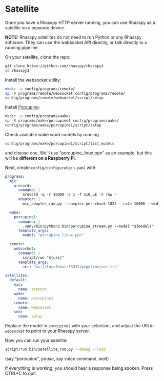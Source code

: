 # Satellite

Once you have a Rhasspy HTTP server running, you can use Rhasspy as a satellite on a separate device.

**NOTE:** Rhasspy satellites do not need to run Python or any Rhasspy software. They can use the websocket API directly, or talk directly to a running pipeline.

On your satellite, clone the repo:

```sh
git clone https://github.com/rhasspy/rhasspy3
cd rhasspy3
```

Install the websocket utility:

```sh
mkdir -p config/programs/remote/
cp -R programs/remote/websocket config/programs/remote/
config/programs/remote/websocket/script/setup
```

Install [Porcupine](https://github.com/Picovoice/porcupine):

```sh
mkdir -p config/programs/wake/
cp -R programs/wake/porcupine1 config/programs/wake/
config/programs/wake/porcupine1/script/setup
```

Check available wake word models by running 

```sh
config/programs/wake/porcupine1/script/list_models
```

and choose one. We'll use "porcupine_linux.ppn" as an example, but this will be **different on a Raspberry Pi**.

Next, create `config/configuration.yaml` with:

```yaml
programs:
  mic:
    arecord:
      command: |
        arecord -q -r 16000 -c 1 -f S16_LE -t raw -
      adapter: |
        mic_adapter_raw.py --samples-per-chunk 1024 --rate 16000 --width 2 --channels 1

  wake:
    porcupine1:
      command: |
        .venv/bin/python3 bin/porcupine_stream.py --model "${model}"
      template_args:
        model: "porcupine_linux.ppn"

  remote:
    websocket:
      command: |
        script/run "${uri}"
      template_args:
        uri: "ws://localhost:13331/pipeline/asr-tts"

satellites:
  default:
    mic:
      name: arecord
    wake:
      name: porcupine1
    remote:
      name: websocket
    snd:
      name: aplay
```

Replace the model in `porcupine1` with your selection, and adjust the URI in `websocket` to point to your Rhasspy server.

Now you can run your satellite:

```sh
script/run bin/satellite_run.py --debug --loop
```

(say "porcupine", *pause*, say voice command, *wait*)

If everything is working, you should hear a response being spoken. Press CTRL+C to quit.
